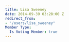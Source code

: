 ```yaml
---
title: Lisa Sweeney
date: 2014-09-30 03:28:00 Z
redirect_from:
- "/users/lisa_sweeney"
Member Type:
  Is Voting Member: true
---
```


